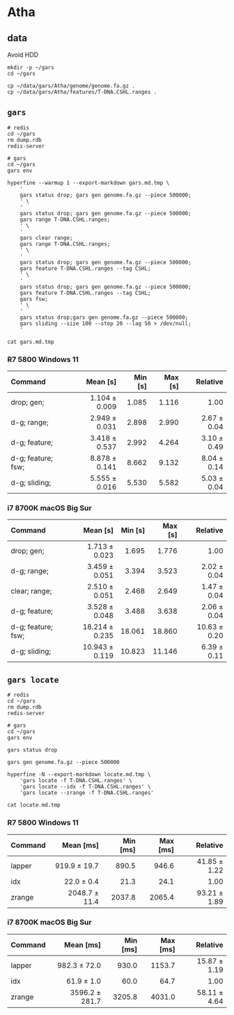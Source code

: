 # Atha

## data

Avoid HDD

```shell
mkdir -p ~/gars
cd ~/gars

cp ~/data/gars/Atha/genome/genome.fa.gz .
cp ~/data/gars/Atha/features/T-DNA.CSHL.ranges .

```

## `gars`

```shell
# redis
cd ~/gars
rm dump.rdb
redis-server

# gars
cd ~/gars
gars env

hyperfine --warmup 1 --export-markdown gars.md.tmp \
    '
    gars status drop; gars gen genome.fa.gz --piece 500000;
    ' \
    '
    gars status drop; gars gen genome.fa.gz --piece 500000;
    gars range T-DNA.CSHL.ranges;
    ' \
    '
    gars clear range;
    gars range T-DNA.CSHL.ranges;
    ' \
    '
    gars status drop; gars gen genome.fa.gz --piece 500000;
    gars feature T-DNA.CSHL.ranges --tag CSHL;
    ' \
    '
    gars status drop; gars gen genome.fa.gz --piece 500000;
    gars feature T-DNA.CSHL.ranges --tag CSHL;
    gars fsw;
    ' \
    '
    gars status drop;gars gen genome.fa.gz --piece 500000;
    gars sliding --size 100 --step 20 --lag 50 > /dev/null;
    '

cat gars.md.tmp

```

### R7 5800 Windows 11

| Command            |      Mean [s] | Min [s] | Max [s] |    Relative |
|:-------------------|--------------:|--------:|--------:|------------:|
| drop; gen;         | 1.104 ± 0.009 |   1.085 |   1.116 |        1.00 |
| d-g; range;        | 2.949 ± 0.031 |   2.898 |   2.990 | 2.67 ± 0.04 |
| d-g; feature;      | 3.418 ± 0.537 |   2.992 |   4.264 | 3.10 ± 0.49 |
| d-g; feature; fsw; | 8.878 ± 0.141 |   8.662 |   9.132 | 8.04 ± 0.14 |
| d-g; sliding;      | 5.555 ± 0.016 |   5.530 |   5.582 | 5.03 ± 0.04 |

### i7 8700K macOS Big Sur

| Command            |       Mean [s] | Min [s] | Max [s] |     Relative |
|:-------------------|---------------:|--------:|--------:|-------------:|
| drop; gen;         |  1.713 ± 0.023 |   1.695 |   1.776 |         1.00 |
| d-g; range;        |  3.459 ± 0.051 |   3.394 |   3.523 |  2.02 ± 0.04 |
| clear; range;      |  2.510 ± 0.051 |   2.468 |   2.649 |  1.47 ± 0.04 |
| d-g; feature;      |  3.528 ± 0.048 |   3.488 |   3.638 |  2.06 ± 0.04 |
| d-g; feature; fsw; | 18.214 ± 0.235 |  18.061 |  18.860 | 10.63 ± 0.20 |
| d-g; sliding;      | 10.943 ± 0.119 |  10.823 |  11.146 |  6.39 ± 0.11 |

## `gars locate`

```shell
# redis
cd ~/gars
rm dump.rdb
redis-server

# gars
cd ~/gars
gars env

gars status drop

gars gen genome.fa.gz --piece 500000

hyperfine -N --export-markdown locate.md.tmp \
    'gars locate -f T-DNA.CSHL.ranges' \
    'gars locate --idx -f T-DNA.CSHL.ranges' \
    'gars locate --zrange -f T-DNA.CSHL.ranges'

cat locate.md.tmp

```

### R7 5800 Windows 11

| Command |     Mean [ms] | Min [ms] | Max [ms] |     Relative |
|:--------|--------------:|---------:|---------:|-------------:|
| lapper  |  919.9 ± 19.7 |    890.5 |    946.6 | 41.85 ± 1.22 |
| idx     |    22.0 ± 0.4 |     21.3 |     24.1 |         1.00 |
| zrange  | 2048.7 ± 11.4 |   2037.8 |   2065.4 | 93.21 ± 1.89 |

### i7 8700K macOS Big Sur

| Command |      Mean [ms] | Min [ms] | Max [ms] |     Relative |
|:--------|---------------:|---------:|---------:|-------------:|
| lapper  |   982.3 ± 72.0 |    930.0 |   1153.7 | 15.87 ± 1.19 |
| idx     |     61.9 ± 1.0 |     60.0 |     64.7 |         1.00 |
| zrange  | 3596.2 ± 281.7 |   3205.8 |   4031.0 | 58.11 ± 4.64 |
